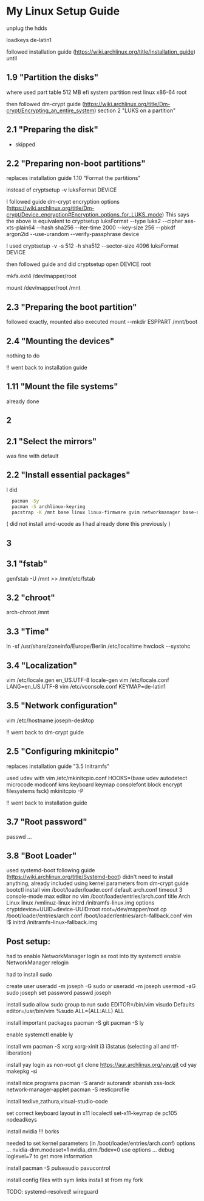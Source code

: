 # My Linux Setup Guide

unplug the hdds

loadkeys de-latin1

followed installation guide (https://wiki.archlinux.org/title/Installation_guide) until

## 1.9 "Partition the disks"
where used part table
  512 MB efi system partition
  rest   linux x86-64 root

then followed dm-crypt guide (https://wiki.archlinux.org/title/Dm-crypt/Encrypting_an_entire_system) section 2 "LUKS on a partition"

## 2.1 "Preparing the disk"
  - skipped

## 2.2 "Preparing non-boot partitions"
replaces installation guide 1.10 "Format the partitions"

instead of
  cryptsetup -v luksFormat DEVICE

I followed guide dm-crypt encryption options (https://wiki.archlinux.org/title/Dm-crypt/Device_encryption#Encryption_options_for_LUKS_mode)
This says the above is equivalent to
  cryptsetup luksFormat --type luks2 --cipher aes-xts-plain64 --hash sha256 --iter-time 2000 --key-size 256 --pbkdf argon2id --use-urandom --verify-passphrase device

I used
  cryptsetup -v -s 512 -h sha512 --sector-size 4096 luksFormat DEVICE

then followed guide and did
  cryptsetup open DEVICE root

  mkfs.ext4 /dev/mapper/root

  mount /dev/mapper/root /mnt

## 2.3 "Preparing the boot partition"
followed exactly, mounted also executed
  mount --mkdir ESPPART /mnt/boot

## 2.4 "Mounting the devices"
nothing to do

!! went back to installation guide

## 1.11 "Mount the file systems"
already done

## 2

## 2.1 "Select the mirrors"
was fine with default

## 2.2 "Install essential packages"
I did
```bash
  pacman -Sy
  pacman -S archlinux-keyring
  pacstrap -K /mnt base linux linux-firmware gvim networkmanager base-devel cmake openssh
```
  ( did not install amd-ucode as I had already done this previously )

## 3

## 3.1 "fstab"
  genfstab -U /mnt >> /mnt/etc/fstab

## 3.2 "chroot"
  arch-chroot /mnt

## 3.3 "Time"
  ln -sf /usr/share/zoneinfo/Europe/Berlin /etc/localtime
  hwclock --systohc

## 3.4 "Localization"
  vim /etc/locale.gen
    en_US.UTF-8
  locale-gen
  vim /etc/locale.conf
    LANG=en_US.UTF-8
  vim /etc/vconsole.conf
    KEYMAP=de-latin1

## 3.5 "Network configuration"
  vim /etc/hostname
    joseph-desktop

!! went back to dm-crypt guide

## 2.5 "Configuring mkinitcpio"
replaces installation guide "3.5 Initramfs"

used udev with
  vim /etc/mkinitcpio.conf
    HOOKS=(base udev autodetect microcode modconf kms keyboard keymap consolefont block encrypt filesystems fsck)
  mkinitcpio -P

!! went back to installation guide

## 3.7 "Root password"

  passwd ...

## 3.8 "Boot Loader"
used systemd-boot following guide (https://wiki.archlinux.org/title/Systemd-boot)
didn't need to install anything, already included
using kernel parameters from dm-crypt guide
  bootctl install
  vim /boot/loader/loader.conf
    default arch.conf
    timeout 3
    console-mode max
    editor no
  vim /boot/loader/entries/arch.conf
    title Arch Linux
    linux /vmlinuz-linux
    initrd /initramfs-linux.img
    options cryptdevice=UUID=device-UUID:root root=/dev/mapper/root
  cp /boot/loader/entries/arch.conf /boot/loader/entries/arch-fallback.conf
  vim !$
    initrd /initramfs-linux-fallback.img

## Post setup:
had to enable NetworkManager
login as root into tty
  systemctl enable NetworkManager
relogin

had to install sudo

create user
  useradd -m joseph -G sudo
or
  useradd -m joseph
  usermod -aG sudo joseph
set password
  passwd joseph

install sudo
allow sudo group to run sudo
  EDITOR=/bin/vim visudo
    Defaults editor=/usr/bin/vim
    %sudo ALL=(ALL:ALL) ALL

install important packages
  pacman -S git
  pacman -S ly

enable
  systemctl enable ly

install wm
  pacman -S xorg xorg-xinit i3 i3status
    (selecting all and ttf-liberation)

install yay
login as non-root
  git clone https://aur.archlinux.org/yay.git
  cd yay
  makepkg -si

install nice programs
  pacman -S arandr autorandr xbanish xss-lock network-manager-applet
  pacman -S resticprofile

install texlive,zathura,visual-studio-code

set correct keyboard layout in x11
	localectl set-x11-keymap de pc105 nodeadkeys

install nvidia
	!!! borks

  needed to set kernel parameters (in /boot/loader/entries/arch.conf)
    options ... nvidia-drm.modeset=1 nvidia_drm.fbdev=0
  use
    options ... debug loglevel=7
  to get more information

install
    pacman -S pulseaudio pavucontrol

install config files with sym links
    install st from my fork


TODO:
  systemd-resolved!
  wireguard
